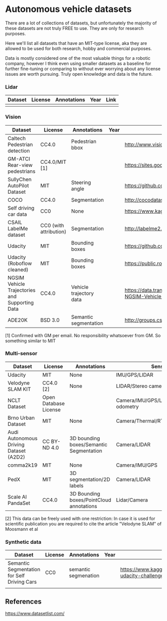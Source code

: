 # Autonomous vehicle datasets

There are a lot of collections of datasets, but unfortunately the majority of these datasets are not truly FREE to use. They are only for research purposes. 

Here we'll list all datasets that have an MIT-type license, aka they are allowed to be used for both research, hobby and commercial purposes.

Data is mostly considered one of the most valuable things for a robotic company, however I think even using smaller datasets as a baseline for further fine-tuning or comparing to without ever worrying about any license issues are worth pursuing. Truly open knowledge and data is the future. 


### Lidar

|  Dataset | License  | Annotations | Year  |  Link |
|---|---|---|---|---|
|   |   |   |   |   |


### Vision

|  Dataset | License  |  Annotations | Year  |  Link |
|---|---|---|---|---|
| Caltech Pedestrian detection |  CC4.0 | Pedestrian bbox  |   |  http://www.vision.caltech.edu/Image_Datasets/CaltechPedestrians/index.html |
| GM-ATCI Rear-view pedestrians  | CC4.0/MIT [1] |   |   |  https://sites.google.com/site/rearviewpeds1/ |
| SullyChen AutoPilot Dataset |  MIT | Steering angle  |   |  https://github.com/SullyChen/Autopilot-TensorFlow |
| COCO  | CC4.0  |  Segmentation |   | http://cocodataset.org/  |
| Self driving car data | CC0 | None | | https://www.kaggle.com/ajaysh/self-driving-car | 
| CSAIL LabelMe dataset | CC0 (with attribution) | Segmentation | |http://labelme2.csail.mit.edu/Release3.0/browserTools/php/publications.php |
| Udacity | MIT | Bounding boxes | | https://github.com/udacity/self-driving-car/tree/master/annotations |
| Udacity (Roboflow cleaned)| MIT | Bounding boxes | | https://public.roboflow.ai/object-detection/self-driving-car |
| NGSIM Vehicle Trajectories and Supporting Data| CC4.0 | Vehicle trajectory data | | https://data.transportation.gov/Automobiles/Next-Generation-Simulation-NGSIM-Vehicle-Trajector/8ect-6jqj |
| ADE20K | BSD 3.0 | Semantic segmentation | | http://groups.csail.mit.edu/vision/datasets/ADE20K/index.html |

[1] Confirmed with GM per email. No responsibility whatsoever from GM. So something similar to MIT

### Multi-sensor

|  Dataset | License  |  Annotations | Sensors  |  Link |
|---|---|---|---|---|
|  Udacity | MIT  |  None |  IMU/GPS/LIDAR |  https://github.com/udacity/self-driving-car/tree/master/datasets |
|  Velodyne SLAM KIT |  CC4.0 [2] | None  |  LIDAR/Stereo camera |  https://www.mrt.kit.edu/z/publ/download/velodyneslam/dataset.html |
|  NCLT Dataset |  Open Database License |   |  Camera/IMU/GPS/LIDAR/Wheel odometry |  http://robots.engin.umich.edu/nclt/ |
|  Brno Urban Dataset | MIT  |  None |  Camera/Thermal/RTK/GPS/LIDAR/IMU  | https://github.com/Robotics-BUT/Brno-Urban-Dataset  |
|  Audi Autonomous Driving Dataset (A2D2) | CC BY-ND 4.0 | 3D bounding boxes/Semantic Segmentation | Camera/LIDAR | https://www.a2d2.audi/ | 
|  comma2k19| MIT | None | Camera/IMU/GPS | https://github.com/commaai/comma2k19 |
| PedX | MIT | 3D segmentation/2D labels | Camera/LIDAR | http://pedx.io/ |
| Scale AI PandaSet | CC4.0 | 3D Bounding boxes/PointCloud annotations | Lidar/Camera | https://scale.com/resources/download/pandaset |
[2] This data can be freely used with one restriction: In case it is used for scientific publication
you are required to cite the article "Velodyne SLAM" of Moosmann et al

### Synthetic data
|  Dataset | License  | Annotations | Year  |  Link |
|---|---|---|---|---|
|  Semantic Segmentation for Self Driving Cars | CC0  | semantic segmenation  |   | https://www.kaggle.com/kumaresanmanickavelu/lyft-udacity-challenge  |
|   |   |   |   |   |

## References

https://www.datasetlist.com/

